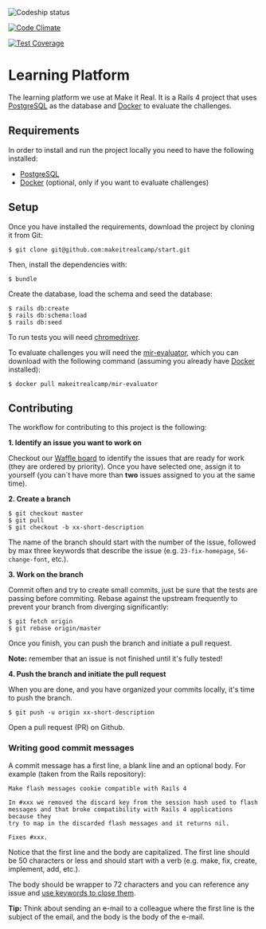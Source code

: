 ![Codeship status](https://codeship.com/projects/b580f560-2de6-0133-79c1-52e1cc32b2ed/status?branch=master)

[![Code Climate](https://codeclimate.com/github/makeitrealcamp/start/badges/gpa.svg)](https://codeclimate.com/github/makeitrealcamp/start)

[![Test Coverage](https://codeclimate.com/github/makeitrealcamp/start/badges/coverage.svg)](https://codeclimate.com/github/makeitrealcamp/start/coverage)

# Learning Platform

The learning platform we use at Make it Real. It is a Rails 4 project that uses [PostgreSQL](https://www.postgresql.org/) as the database and [Docker](https://www.docker.com/) to evaluate the challenges.

## Requirements

In order to install and run the project locally you need to have the following installed:

* [PostgreSQL](https://www.postgresql.org/)
* [Docker](https://www.docker.com/) (optional, only if you want to evaluate challenges)

## Setup

Once you have installed the requirements, download the project by cloning it from Git:

```
$ git clone git@github.com:makeitrealcamp/start.git
```

Then, install the dependencies with:

```
$ bundle
```

Create the database, load the schema and seed the database:

```
$ rails db:create
$ rails db:schema:load
$ rails db:seed
```

To run tests you will need [chromedriver](https://sites.google.com/a/chromium.org/chromedriver/).

To evaluate challenges you will need the [mir-evaluator](https://hub.docker.com/r/makeitrealcamp/mir-evaluator/), which you can download with the following command (assuming you already have [Docker](https://www.docker.com/) installed):

```
$ docker pull makeitrealcamp/mir-evaluator
```

## Contributing

The workflow for contributing to this project is the following:

**1. Identify an issue you want to work on**

Checkout our [Waffle board](https://waffle.io/makeitrealcamp/start) to identify the issues that are ready for work (they are ordered by priority). Once you have selected one, assign it to yourself (you can`t have more than **two** issues assigned to you at the same time).

**2. Create a branch**

```
$ git checkout master
$ git pull
$ git checkout -b xx-short-description
```

The name of the branch should start with the number of the issue, followed by max three keywords that describe the issue (e.g. `23-fix-homepage`, `56-change-font`, etc.).

**3. Work on the branch**

Commit often and try to create small commits, just be sure that the tests are passing before commiting. Rebase against the upstream frequently to prevent your branch from diverging significantly:

```
$ git fetch origin
$ git rebase origin/master
```

Once you finish, you can push the branch and initiate a pull request.

**Note:** remember that an issue is not finished until it's fully tested!

**4. Push the branch and initiate the pull request**

When you are done, and you have organized your commits locally, it's time to push the branch.

```
$ git push -u origin xx-short-description
```

Open a pull request (PR) on Github.

### Writing good commit messages

A commit message has a first line, a blank line and an optional body. For example (taken from the Rails repository):

```
Make flash messages cookie compatible with Rails 4

In #xxx we removed the discard key from the session hash used to flash
messages and that broke compatibility with Rails 4 applications because they
try to map in the discarded flash messages and it returns nil.

Fixes #xxx.
```

Notice that the first line and the body are capitalized. The first line should be 50 characters or less and should start with a verb (e.g. make, fix, create, implement, add, etc.).

The body should be wrapper to 72 characters and you can reference any issue and [use keywords to close them](https://help.github.com/articles/closing-issues-via-commit-messages/).

**Tip:** Think about sending an e-mail to a colleague where the first line is the subject of the email, and the body is the body of the e-mail.
